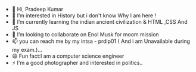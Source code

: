 - 👋 Hi, Pradeep Kumar 
- 👀 I’m interested in History but i don't know Why I am here !
- 🌱 I’m currently learning  the indian ancient civilization  & HTML ,CSS And JS  
- 💞️ I’m looking to collaborate on Enol Musk for moom mission
- 📫 you can  reach me  by my intsa - prdip01 ( And i am Unavailable during my exam.)...
- 😄  Fun fact:I am a computer science engineer 
- ⚡  I'm a good photographer and interested in politics..

<!---
prdip01/prdip01 is a ✨ special ✨ repository because its `README.md` (this file) appears on your GitHub profile.
You can click the Preview link to take a look at your changes.
--->
